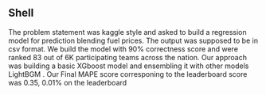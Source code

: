 ## Shell
The problem statement was kaggle style and asked to build a regression model for prediction blending fuel prices. The output was supposed to be in csv format. We build the model with 90% correctness score and were ranked 83 out of 6K participating teams across the nation.
Our approach was building a basic XGboost model and ensembling it with other models LightBGM . Our Final MAPE score corresponing to the leaderboard score was 0.35, 0.01% on the leaderboard

